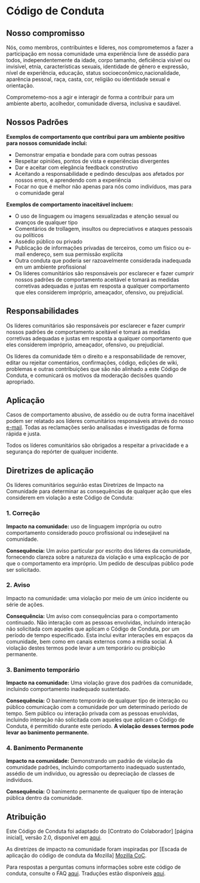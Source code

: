 # Código de Conduta

## Nosso compromisso
Nós, como membros, contribuintes e líderes, nos comprometemos a fazer a participação em nossa comunidade uma experiência livre de assédio para todos, independentemente da idade, corpo tamanho, deficiência visível ou invisível, etnia, características sexuais, identidade de gênero e expressão, nível de experiência, educação, status socioeconômico,nacionalidade, aparência pessoal, raça, casta, cor, religião ou identidade sexual e orientação.

Comprometemo-nos a agir e interagir de forma a contribuir para um ambiente aberto, acolhedor, comunidade diversa, inclusiva e saudável.

## Nossos Padrões
**Exemplos de comportamento que contribui para um ambiente positivo para nossos comunidade inclui:**

- Demonstrar empatia e bondade para com outras pessoas
- Respeitar opiniões, pontos de vista e experiências divergentes
- Dar e aceitar com elegância feedback construtivo
- Aceitando a responsabilidade e pedindo desculpas aos afetados por nossos erros, e aprendendo com a experiência
- Focar no que é melhor não apenas para nós como indivíduos, mas para o comunidade geral

**Exemplos de comportamento inaceitável incluem:**

- O uso de linguagem ou imagens sexualizadas e atenção sexual ou avanços de qualquer tipo
- Comentários de trollagem, insultos ou depreciativos e ataques pessoais ou políticos
- Assédio público ou privado
- Publicação de informações privadas de terceiros, como um físico ou e-mail endereço, sem sua permissão explícita
- Outra conduta que poderia ser razoavelmente considerada inadequada em um ambiente profissional
- Os líderes comunitários são responsáveis por esclarecer e fazer cumprir nossos padrões de comportamento aceitável e tomará as medidas corretivas adequadas e justas em resposta a qualquer comportamento que eles considerem impróprio, ameaçador, ofensivo, ou prejudicial.

## Responsabilidades

Os líderes comunitários são responsáveis por esclarecer e fazer cumprir nossos padrões de comportamento aceitável e tomará as medidas corretivas adequadas e justas em resposta a qualquer comportamento que eles considerem impróprio, ameaçador, ofensivo, ou prejudicial.

Os líderes da comunidade têm o direito e a responsabilidade de remover, editar ou rejeitar comentários, confirmações, código, edições de wiki, problemas e outras contribuições que são não alinhado a este Código de Conduta, e comunicará os motivos da moderação decisões quando apropriado.


## Aplicação
Casos de comportamento abusivo, de assédio ou de outra forma inaceitável podem ser relatado aos líderes comunitários responsáveis através do nosso [e-mail](mailto:isitsafe.contact@gmail.com). Todas as reclamações serão analisadas e investigadas de forma rápida e justa.

Todos os líderes comunitários são obrigados a respeitar a privacidade e a segurança do repórter de qualquer incidente.

## Diretrizes de aplicação
Os líderes comunitários seguirão estas Diretrizes de Impacto na Comunidade para determinar as consequências de qualquer ação que eles considerem em violação a este Código de Conduta:

### 1. Correção

**Impacto na comunidade:** uso de linguagem imprópria ou outro comportamento considerado pouco profissional ou indesejável na comunidade.

**Consequência:** Um aviso particular por escrito dos líderes da comunidade, fornecendo clareza sobre a natureza da violação e uma explicação de por que o comportamento era impróprio. Um pedido de desculpas público pode ser solicitado.

### 2. Aviso
Impacto na comunidade: uma violação por meio de um único incidente ou série
de ações.

**Consequência:** Um aviso com consequências para o comportamento continuado. Não interação com as pessoas envolvidas, incluindo interação não solicitada com aqueles que aplicam o Código de Conduta, por um período de tempo especificado. Esta inclui evitar interações em espaços da comunidade, bem como em canais externos como a mídia social. A violação destes termos pode levar a um temporário ou proibição permanente.

### 3. Banimento temporário

**Impacto na comunidade:** Uma violação grave dos padrões da comunidade, incluindo comportamento inadequado sustentado.

**Consequência:** O banimento temporário de qualquer tipo de interação ou público comunicação com a comunidade por um determinado período de tempo. Sem público ou interação privada com as pessoas envolvidas, incluindo interação não solicitada com aqueles que aplicam o Código de Conduta, é permitido durante este período. **A violação desses termos pode levar ao banimento permanente.**

### 4. Banimento Permanente

**Impacto na comunidade:** Demonstrando um padrão de violação da comunidade padrões, incluindo comportamento inadequado sustentado, assédio de um indivíduo, ou agressão ou depreciação de classes de indivíduos.

**Consequência:** O banimento permanente de qualquer tipo de interação pública dentro da comunidade.

## Atribuição

Este Código de Conduta foi adaptado do [Contrato do Colaborador] [página inicial], versão 2.0, disponível em [aqui]([https://www.contributorcovenant.org/version/2/0/code_of_conduct.html). 

As diretrizes de impacto na comunidade foram inspiradas por [Escada de aplicação do código de conduta da Mozilla] [Mozilla CoC].

Para respostas a perguntas comuns informações sobre este código de conduta, consulte o FAQ [aqui](https://www.contributor-covenant.org/faq). Traduções estão disponíveis [aqui](https://www.contributor-covenant.org/translations).


[Mozilla CoC]: https://github.com/mozilla/diversity

